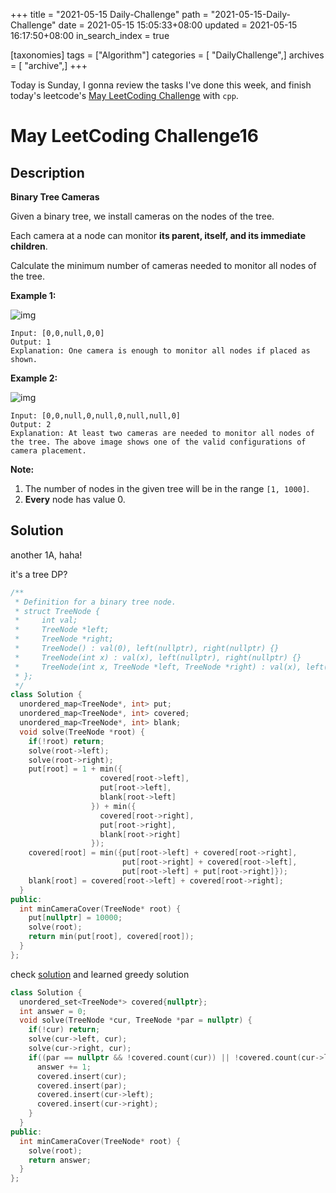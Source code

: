+++
title = "2021-05-15 Daily-Challenge"
path = "2021-05-15-Daily-Challenge"
date = 2021-05-15 15:05:33+08:00
updated = 2021-05-15 16:17:50+08:00
in_search_index = true

[taxonomies]
tags = ["Algorithm"]
categories = [ "DailyChallenge",]
archives = [ "archive",]
+++

Today is Sunday, I gonna review the tasks I've done this week, and finish today's leetcode's [May LeetCoding Challenge](https://leetcode.com/explore/challenge/card/may-leetcoding-challenge-2021/600/week-3-may-15th-may-21st/3745/) with `cpp`.

<!-- more -->

# May LeetCoding Challenge16

## Description

**Binary Tree Cameras**

Given a binary tree, we install cameras on the nodes of the tree. 

Each camera at a node can monitor **its parent, itself, and its immediate children**.

Calculate the minimum number of cameras needed to monitor all nodes of the tree.

 

**Example 1:**

![img](https://assets.leetcode.com/uploads/2018/12/29/bst_cameras_01.png)

```
Input: [0,0,null,0,0]
Output: 1
Explanation: One camera is enough to monitor all nodes if placed as shown.
```

**Example 2:**

![img](https://assets.leetcode.com/uploads/2018/12/29/bst_cameras_02.png)

```
Input: [0,0,null,0,null,0,null,null,0]
Output: 2
Explanation: At least two cameras are needed to monitor all nodes of the tree. The above image shows one of the valid configurations of camera placement.
```


**Note:**

1. The number of nodes in the given tree will be in the range `[1, 1000]`.
2. **Every** node has value 0.

## Solution

another 1A, haha!

it's a tree DP?

``` cpp
/**
 * Definition for a binary tree node.
 * struct TreeNode {
 *     int val;
 *     TreeNode *left;
 *     TreeNode *right;
 *     TreeNode() : val(0), left(nullptr), right(nullptr) {}
 *     TreeNode(int x) : val(x), left(nullptr), right(nullptr) {}
 *     TreeNode(int x, TreeNode *left, TreeNode *right) : val(x), left(left), right(right) {}
 * };
 */
class Solution {
  unordered_map<TreeNode*, int> put;
  unordered_map<TreeNode*, int> covered;
  unordered_map<TreeNode*, int> blank;
  void solve(TreeNode *root) {
    if(!root) return;
    solve(root->left);
    solve(root->right);
    put[root] = 1 + min({
                    covered[root->left],
                    put[root->left],
                    blank[root->left]
                  }) + min({
                    covered[root->right],
                    put[root->right],
                    blank[root->right]
                  });
    covered[root] = min({put[root->left] + covered[root->right],
                         put[root->right] + covered[root->left],
                         put[root->left] + put[root->right]});
    blank[root] = covered[root->left] + covered[root->right];
  }
public:
  int minCameraCover(TreeNode* root) {
    put[nullptr] = 10000;
    solve(root);
    return min(put[root], covered[root]);
  }
};
```

check [solution](https://leetcode.com/problems/binary-tree-cameras/solution/) and learned greedy solution

``` cpp
class Solution {
  unordered_set<TreeNode*> covered{nullptr};
  int answer = 0;
  void solve(TreeNode *cur, TreeNode *par = nullptr) {
    if(!cur) return;
    solve(cur->left, cur);
    solve(cur->right, cur);
    if((par == nullptr && !covered.count(cur)) || !covered.count(cur->left) || !covered.count(cur->right)) {
      answer += 1;
      covered.insert(cur);
      covered.insert(par);
      covered.insert(cur->left);
      covered.insert(cur->right);
    }
  }
public:
  int minCameraCover(TreeNode* root) {
    solve(root);
    return answer;
  }
};
```

